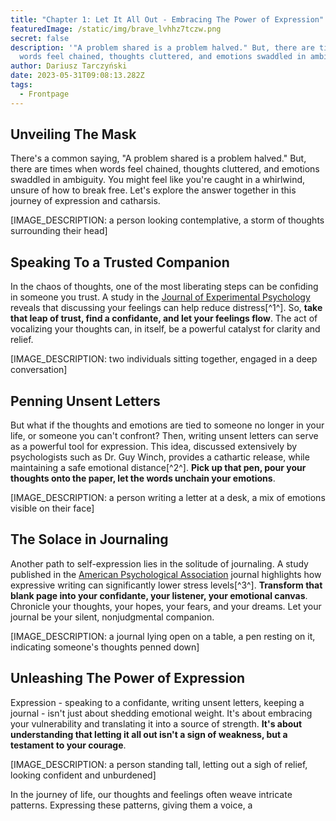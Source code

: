 ```yaml
---
title: "Chapter 1: Let It All Out - Embracing The Power of Expression"
featuredImage: /static/img/brave_lvhhz7tczw.png
secret: false
description: '"A problem shared is a problem halved." But, there are times when
  words feel chained, thoughts cluttered, and emotions swaddled in ambiguity.'
author: Dariusz Tarczyński
date: 2023-05-31T09:08:13.282Z
tags:
  - Frontpage
---
```

## Unveiling The Mask

There's a common saying, "A problem shared is a problem halved." But, there are times when words feel chained, thoughts cluttered, and emotions swaddled in ambiguity. You might feel like you're caught in a whirlwind, unsure of how to break free. Let's explore the answer together in this journey of expression and catharsis.

[IMAGE_DESCRIPTION: a person looking contemplative, a storm of thoughts surrounding their head]

## Speaking To a Trusted Companion

In the chaos of thoughts, one of the most liberating steps can be confiding in someone you trust. A study in the [Journal of Experimental Psychology](https://psycnet.apa.org/record/2007-14857-005) reveals that discussing your feelings can help reduce distress[^1^]. So, **take that leap of trust, find a confidante, and let your feelings flow**. The act of vocalizing your thoughts can, in itself, be a powerful catalyst for clarity and relief.

[IMAGE_DESCRIPTION: two individuals sitting together, engaged in a deep conversation]

## Penning Unsent Letters

But what if the thoughts and emotions are tied to someone no longer in your life, or someone you can't confront? Then, writing unsent letters can serve as a powerful tool for expression. This idea, discussed extensively by psychologists such as Dr. Guy Winch, provides a cathartic release, while maintaining a safe emotional distance[^2^]. **Pick up that pen, pour your thoughts onto the paper, let the words unchain your emotions**.

[IMAGE_DESCRIPTION: a person writing a letter at a desk, a mix of emotions visible on their face]

## The Solace in Journaling

Another path to self-expression lies in the solitude of journaling. A study published in the [American Psychological Association](http://psycnet.apa.org/doi/10.1037/0022-3514.59.5.925) journal highlights how expressive writing can significantly lower stress levels[^3^]. **Transform that blank page into your confidante, your listener, your emotional canvas**. Chronicle your thoughts, your hopes, your fears, and your dreams. Let your journal be your silent, nonjudgmental companion.

[IMAGE_DESCRIPTION: a journal lying open on a table, a pen resting on it, indicating someone's thoughts penned down]

## Unleashing The Power of Expression

Expression - speaking to a confidante, writing unsent letters, keeping a journal - isn't just about shedding emotional weight. It's about embracing your vulnerability and translating it into a source of strength. **It's about understanding that letting it all out isn't a sign of weakness, but a testament to your courage**.

[IMAGE_DESCRIPTION: a person standing tall, letting out a sigh of relief, looking confident and unburdened]

In the journey of life, our thoughts and feelings often weave intricate patterns. Expressing these patterns, giving them a voice, a